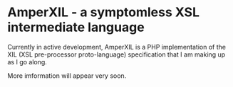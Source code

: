 # AmperXIL - a symptomless XSL intermediate language

Currently in active development, AmperXIL is a PHP implementation of the XIL (XSL pre-processor proto-language) specification that I am making up as I go along.

More imformation will appear very soon.

